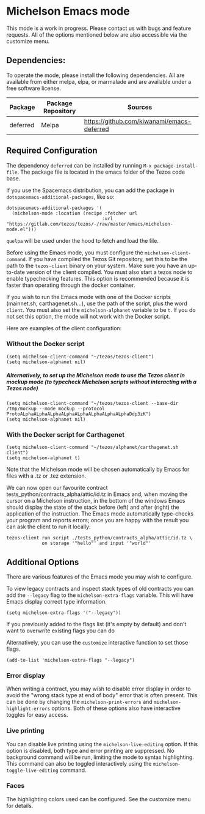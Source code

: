 # Michelson Emacs mode
This mode is a work in progress.
Please contact us with bugs and feature requests.
All of the options mentioned below are also accessible via the customize menu.

## Dependencies:
To operate the mode, please install the following dependencies.
All are available from either melpa, elpa, or marmalade
and are available under a free software license.

| Package  | Package Repository | Sources |
| -------- | ------------------ | --------------- |
| deferred | Melpa  | https://github.com/kiwanami/emacs-deferred |


## Required Configuration
The dependency `deferred` can be installed by running `M-x package-install-file`.
The package file is located in the emacs folder of the Tezos code base.

If you use the Spacemacs distribution, you can add the package in `dotspacemacs-additional-packages`, like so:
```elisp
dotspacemacs-additional-packages '(
  (michelson-mode :location (recipe :fetcher url
                                   :url "https://gitlab.com/tezos/tezos/-/raw/master/emacs/michelson-mode.el")))
```
`quelpa` will be used under the hood to fetch and load the file.

Before using the Emacs mode, you must configure the `michelson-client-command`.
If you have compiled the Tezos Git repository,
set this to be the path to the `tezos-client` binary on your system.
Make sure you have an up-to-date version of the client compiled.
You must also start a tezos node to enable typechecking features.
This option is recommended because it is faster than operating through
the docker container.

If you wish to run the Emacs mode with one of the Docker scripts
(mainnet.sh, carthagenet.sh...), use the path of the script, plus the
word `client`. You must also set the `michelson-alphanet` variable to
be `t`.  If you do not set this option, the mode will not work with
the Docker script.

Here are examples of the client configuration:
### Without the Docker script
```elisp
(setq michelson-client-command "~/tezos/tezos-client")
(setq michelson-alphanet nil)
```

##### Alternatively, to set up the Michelson mode to use the Tezos client in mockup mode (to typecheck Michelson scripts without interacting with a Tezos node)
```elisp
(setq michelson-client-command "~/tezos/tezos-client --base-dir /tmp/mockup --mode mockup --protocol ProtoALphaALphaALphaALphaALphaALphaALphaALphaDdp3zK")
(setq michelson-alphanet nil)
```

### With the Docker script for Carthagenet
```elisp
(setq michelson-client-command "~/tezos/alphanet/carthagenet.sh client")
(setq michelson-alphanet t)
```

Note that the Michelson mode will be chosen automatically by Emacs for files with a .tz or .tez extension.

We can now open our favourite contract tests_python/contracts_alpha/attic/id.tz in Emacs and,
when moving the cursor on a Michelson instruction, in the bottom of the windows Emacs should display
the state of the stack before (left) and after (right) the application of the instruction.
The Emacs mode automatically type-checks your program and reports errors; once you are happy with the result you can ask the client to run it locally:

```elisp
tezos-client run script ./tests_python/contracts_alpha/attic/id.tz \
             on storage '"hello"' and input '"world"'
```

## Additional Options
There are various features of the Emacs mode you may wish to configure.

To view legacy contracts and inspect stack types of old contracts you can add the `--legacy` flag
to the `michelson-extra-flags` variable. This will have Emacs display correct type information.

```elisp
(setq michelson-extra-flags '("--legacy"))
```

If you previously added to the flags list (it's empty by default) and don't want to overwrite existing flags you can do

Alternatively, you can use the `customize` interactive function to set those flags.

```elisp
(add-to-list 'michelson-extra-flags "--legacy")
```

### Error display
When writing a contract, you may wish to disable error display in order to
avoid the "wrong stack type at end of body" error that is often present.
This can be done by changing the
`michelson-print-errors` and `michelson-highlight-errors` options.
Both of these options also have interactive toggles for easy access.

### Live printing
You can disable live printing using the `michelson-live-editing` option.
If this option is disabled, both type and error printing are suppressed.
No background command will be run, limiting the mode to syntax highlighting.
This command can also be toggled interactively using the
`michelson-toggle-live-editing` command.

### Faces
The highlighting colors used can be configured. See the customize menu for details.
